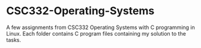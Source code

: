 # CSC332-Operating-Systems
A few assignments from CSC332 Operating Systems with C programming in Linux. Each folder contains C program files containing my solution to the tasks.
